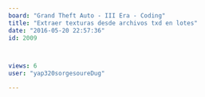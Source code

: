 ```yaml
---
board: "Grand Theft Auto - III Era - Coding"
title: "Extraer texturas desde archivos txd en lotes"
date: "2016-05-20 22:57:36"
id: 2009



views: 6
user: "yap320sorgesoureDug"

---
```

